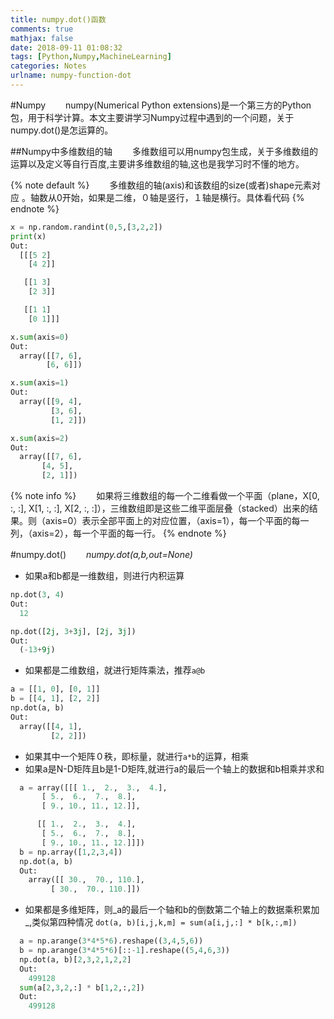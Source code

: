 ```yaml
---
title: numpy.dot()函数
comments: true
mathjax: false
date: 2018-09-11 01:08:32
tags: [Python,Numpy,MachineLearning]
categories: Notes
urlname: numpy-function-dot
---
```


<meta name="referrer" content="no-referrer" />

#Numpy
　　numpy(Numerical Python extensions)是一个第三方的Python包，用于科学计算。本文主要讲学习Numpy过程中遇到的一个问题，关于numpy.dot()是怎运算的。<!--more-->

##Numpy中多维数组的轴
　　多维数组可以用numpy包生成，关于多维数组的运算以及定义等自行百度,主要讲多维数组的轴,这也是我学习时不懂的地方。

{% note default %}
　　多维数组的轴(axis)和该数组的size(或者)shape元素对应 。轴数从0开始，如果是二维，０轴是竖行，１轴是横行。具体看代码
{% endnote %}

```python
x = np.random.randint(0,5,[3,2,2])
print(x)
Out:
  [[[5 2]
    [4 2]]

   [[1 3]
    [2 3]]

   [[1 1]
    [0 1]]]

x.sum(axis=0)
Out:
  array([[7, 6],
        [6, 6]])

x.sum(axis=1)
Out:
  array([[9, 4],
         [3, 6],
         [1, 2]])

x.sum(axis=2)
Out:
  array([[7, 6],
       [4, 5],
       [2, 1]])
```

{% note info %} 
　　如果将三维数组的每一个二维看做一个平面（plane，X[0, :, :], X[1, :, :], X[2, :, :]），三维数组即是这些二维平面层叠（stacked）出来的结果。则（axis=0）表示全部平面上的对应位置，（axis=1），每一个平面的每一列，（axis=2），每一个平面的每一行。
{% endnote %}

#numpy.dot()
　　*numpy.dot(a,b,out=None)*

- 如果a和b都是一维数组，则进行内积运算

```python
np.dot(3, 4)
Out:
  12

np.dot([2j, 3+3j], [2j, 3j])
Out:
  (-13+9j)
```

- 如果都是二维数组，就进行矩阵乘法，推荐`a@b`

```python
a = [[1, 0], [0, 1]]
b = [[4, 1], [2, 2]]
np.dot(a, b)
Out:
  array([[4, 1],
         [2, 2]])
```

- 如果其中一个矩阵０秩，即标量，就进行`a*b`的运算，相乘
- 如果a是N-D矩阵且b是1-D矩阵,就进行a的最后一个轴上的数据和b相乘并求和

```python
  a = array([[[ 1.,  2.,  3.,  4.],
       [ 5.,  6.,  7.,  8.],
       [ 9., 10., 11., 12.]],

      [[ 1.,  2.,  3.,  4.],
       [ 5.,  6.,  7.,  8.],
       [ 9., 10., 11., 12.]]])
  b = np.array([1,2,3,4])
  np.dot(a, b)
  Out:
    array([[ 30.,  70., 110.],
         [ 30.,  70., 110.]])
```
- 如果都是多维矩阵，则_a的最后一个轴和b的倒数第二个轴上的数据乘积累加_,类似第四种情况
  `dot(a, b)[i,j,k,m] = sum(a[i,j,:] * b[k,:,m])`

```python
  a = np.arange(3*4*5*6).reshape((3,4,5,6))
  b = np.arange(3*4*5*6)[::-1].reshape((5,4,6,3))
  np.dot(a, b)[2,3,2,1,2,2]
  Out:
    499128
  sum(a[2,3,2,:] * b[1,2,:,2])
  Out:
    499128
```

&nbsp;&nbsp;

